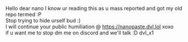 Hello dear nano I know ur reading this as u mass reported and got my old repo termed :P <br>
Stop trying to hide urself bud :)<br>
I will continue your public humiliation @ https://nanopaste.dvl.lol xoxo<br>
if u want me to stop dm me on discord and we'll talk :D dvl_x1